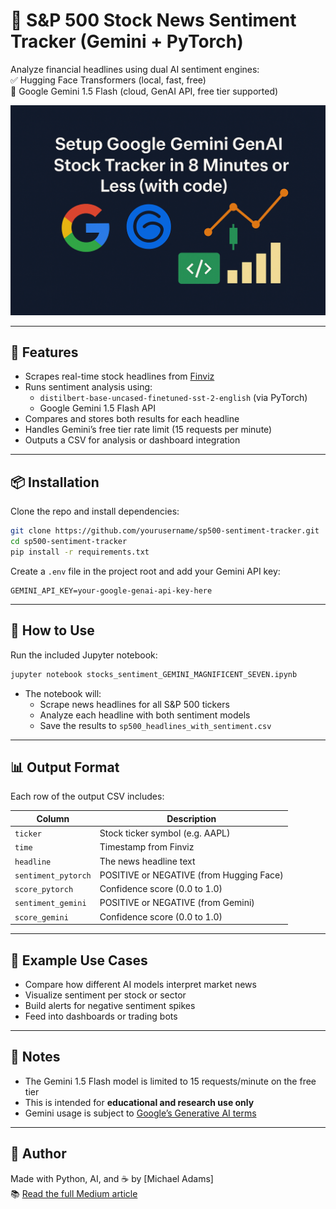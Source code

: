 

# 📰 S&P 500 Stock News Sentiment Tracker (Gemini + PyTorch)

Analyze financial headlines using dual AI sentiment engines:  
✅ Hugging Face Transformers (local, fast, free)  
🔮 Google Gemini 1.5 Flash (cloud, GenAI API, free tier supported)



![Header Image](gemini_stocks_header.png)

---

## 🚀 Features

- Scrapes real-time stock headlines from [Finviz](https://finviz.com/)
- Runs sentiment analysis using:
  - `distilbert-base-uncased-finetuned-sst-2-english` (via PyTorch)
  - Google Gemini 1.5 Flash API
- Compares and stores both results for each headline
- Handles Gemini’s free tier rate limit (15 requests per minute)
- Outputs a CSV for analysis or dashboard integration

---

## 📦 Installation

Clone the repo and install dependencies:

```bash
git clone https://github.com/yourusername/sp500-sentiment-tracker.git
cd sp500-sentiment-tracker
pip install -r requirements.txt
```

Create a `.env` file in the project root and add your Gemini API key:

```
GEMINI_API_KEY=your-google-genai-api-key-here
```

---

## 🧪 How to Use

Run the included Jupyter notebook:

```bash
jupyter notebook stocks_sentiment_GEMINI_MAGNIFICENT_SEVEN.ipynb
```

- The notebook will:
  - Scrape news headlines for all S&P 500 tickers
  - Analyze each headline with both sentiment models
  - Save the results to `sp500_headlines_with_sentiment.csv`

---

## 📊 Output Format

Each row of the output CSV includes:

| Column              | Description                                 |
|---------------------|---------------------------------------------|
| `ticker`            | Stock ticker symbol (e.g. AAPL)             |
| `time`              | Timestamp from Finviz                       |
| `headline`          | The news headline text                      |
| `sentiment_pytorch` | POSITIVE or NEGATIVE (from Hugging Face)   |
| `score_pytorch`     | Confidence score (0.0 to 1.0)               |
| `sentiment_gemini`  | POSITIVE or NEGATIVE (from Gemini)          |
| `score_gemini`      | Confidence score (0.0 to 1.0)               |

---

## 🔮 Example Use Cases

- Compare how different AI models interpret market news
- Visualize sentiment per stock or sector
- Build alerts for negative sentiment spikes
- Feed into dashboards or trading bots

---

## 📌 Notes

- The Gemini 1.5 Flash model is limited to 15 requests/minute on the free tier
- This is intended for **educational and research use only**
- Gemini usage is subject to [Google’s Generative AI terms](https://ai.google.dev/terms)

---

## 🧠 Author

Made with Python, AI, and ☕ by [Michael Adams]  
📚 [Read the full Medium article](https://medium.com)  


